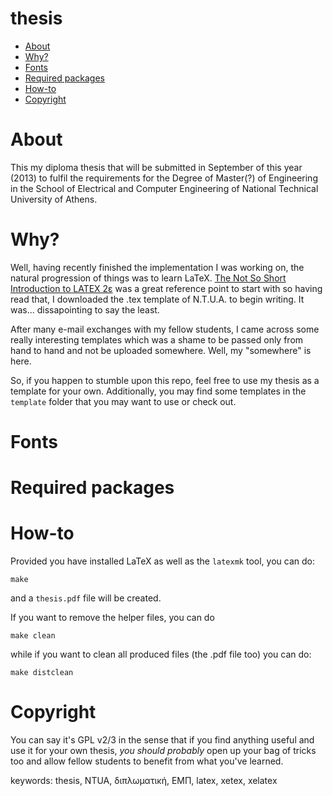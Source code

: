 thesis
======
* [About](#about)
* [Why?](#why)
* [Fonts](#fonts)
* [Required packages](#required-packages)
* [How-to](#how-to)
* [Copyright](#copyright)

# About #

This my diploma thesis that will be submitted in September of this year (2013)
to fulfil the requirements for the Degree of Master(?) of Engineering in the
School of Electrical and Computer Engineering of National Technical University
of Athens.

# Why? #

Well, having recently finished the implementation I was working on, the natural
progression of things was to learn LaTeX. [The Not So Short
Introduction to LATEX 2ε](http://tobi.oetiker.ch/lshort/lshort.pdf) was a great
reference point to start with so having read that, I downloaded the .tex
template of N.T.U.A. to begin writing. It was... dissapointing to say the
least.

After many e-mail exchanges with my fellow students, I came across some really
interesting templates which was a shame to be passed only from hand to hand and
not be uploaded somewhere. Well, my "somewhere" is here.

So, if you happen to stumble upon this repo, feel free to use my thesis as a
template for your own. Additionally, you may find some templates in the
`template` folder that you may want to use or check out.

# Fonts #

# Required packages #

# How-to #

Provided you have installed LaTeX as well as the `latexmk` tool, you can do:

```
make
```

and a `thesis.pdf` file will be created.

If you want to remove the helper files, you can do

```
make clean
```

while if you want to clean all produced files (the .pdf file too) you can do:

```
make distclean
```

# Copyright #

You can say it's GPL v2/3 in the sense that if you find anything useful and
use it for your own thesis, *you should probably* open up your bag of tricks too
and allow fellow students to benefit from what you've learned.



keywords: thesis, NTUA, διπλωματική, ΕΜΠ, latex, xetex, xelatex



